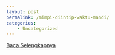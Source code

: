 ```yaml
---
layout: post
permalink: /mimpi-diintip-waktu-mandi/
categories:
    - Uncategorized
---
```


[Baca Selengkapnya](/04)